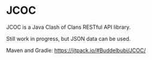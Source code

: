 # JCOC

JCOC is a Java Clash of Clans RESTful API library.
 
Still work in progress, but JSON data can be used.

Maven and Gradle: 
https://jitpack.io/#Buddelbubi/JCOC/
